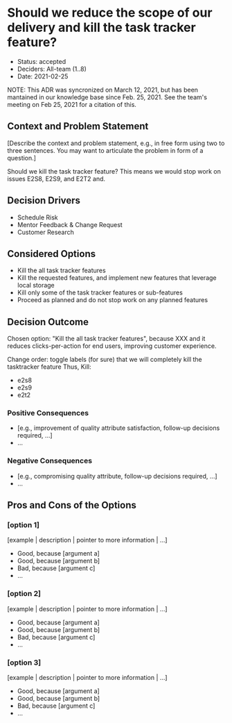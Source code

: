 # Should we reduce the scope of our delivery and kill the task tracker feature?

* Status:  accepted
* Deciders: All-team (1..8) 
* Date: 2021-02-25

NOTE: This ADR was syncronized on March 12, 2021, but has been mantained in our knowledge base since Feb. 25, 2021. See the team's meeting on Feb 25, 2021 for a citation of this.

## Context and Problem Statement

[Describe the context and problem statement, e.g., in free form using two to three sentences. You may want to articulate the problem in form of a question.]

Should we kill the task tracker feature? This means we would stop work on issues E2S8, E2S9, and E2T2 and. 

## Decision Drivers <!-- optional -->

* Schedule Risk
* Mentor Feedback & Change Request
* Customer Research

## Considered Options

* Kill the all task tracker features
* Kill the requested features, and implement new features that leverage local storage
* Kill only some of the task tracker features or sub-features
* Proceed as planned and do not stop work on any planned features 

## Decision Outcome

Chosen option: "Kill the all task tracker features", because XXX and it reduces clicks-per-action for end users, improving customer experience. 

Change order:
toggle labels (for sure)
that we will completely kill the tasktracker feature
Thus, Kill:
- e2s8
- e2s9
- e2t2

### Positive Consequences <!-- optional -->

* [e.g., improvement of quality attribute satisfaction, follow-up decisions required, …]
* …

### Negative Consequences <!-- optional -->

* [e.g., compromising quality attribute, follow-up decisions required, …]
* …

## Pros and Cons of the Options <!-- optional -->

### [option 1]

[example | description | pointer to more information | …] <!-- optional -->

* Good, because [argument a]
* Good, because [argument b]
* Bad, because [argument c]
* … <!-- numbers of pros and cons can vary -->

### [option 2]

[example | description | pointer to more information | …] <!-- optional -->

* Good, because [argument a]
* Good, because [argument b]
* Bad, because [argument c]
* … <!-- numbers of pros and cons can vary -->

### [option 3]

[example | description | pointer to more information | …] <!-- optional -->

* Good, because [argument a]
* Good, because [argument b]
* Bad, because [argument c]
* … <!-- numbers of pros and cons can vary -->

